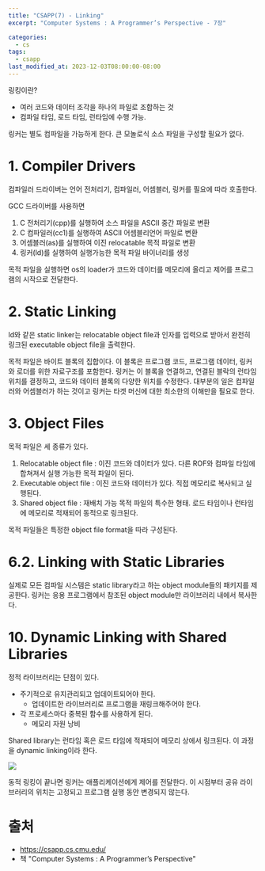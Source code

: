 ```yaml
---
title: "CSAPP(7) - Linking"
excerpt: "Computer Systems : A Programmer’s Perspective - 7장"

categories:
  - cs
tags:
  - csapp
last_modified_at: 2023-12-03T08:00:00-08:00
---
```


링킹이란?
- 여러 코드와 데이터 조각을 하나의 파일로 조합하는 것
- 컴파일 타임, 로드 타임, 런타임에 수행 가능.

링커는 별도 컴파일을 가능하게 한다. 큰 모놀로식 소스 파일을 구성할 필요가 없다. 

# 1. Compiler Drivers
컴파일러 드라이버는 언어 전처리기, 컴파일러, 어셈블러, 링커를 필요에 따라 호출한다.

GCC 드라이버를 사용하면 
1. C 전처리기(cpp)를 실행하여 소스 파일을 ASCII 중간 파일로 변환
2. C 컴파일러(cc1)를 실행하여 ASCII 어셈블리언어 파일로 변환
3. 어셈블러(as)를 실행하여 이진 relocatable 목적 파일로 변환
4. 링커(ld)를 실행하여 실행가능한 목적 파일 바이너리를 생성

목적 파일을 실행하면 os의 loader가 코드와 데이터를 메모리에 올리고 제어를 프로그램의 시작으로 전달한다.

# 2. Static Linking
ld와 같은 static linker는 relocatable object file과 인자를 입력으로 받아서 완전히 링크된 executable object file을 출력한다.

목적 파일은 바이트 블록의 집합이다. 이 블록은 프로그램 코드, 프로그램 데이터, 링커와 로더를 위한 자료구조를 포함한다. 링커는 이 블록을 연결하고, 연결된 블락의 런타임 위치를 결정하고, 코드와 데이터 블록의 다양한 위치를 수정한다. 대부분의 일은 컴파일러와 어셈블러가 하는 것이고 링커는 타겟 머신에 대한 최소한의 이해만을 필요로 한다.

# 3. Object Files
목적 파일은 세 종류가 있다.
1. Relocatable object file : 이진 코드와 데이터가 있다. 다른 ROF와 컴파일 타임에 합쳐져서 실행 가능한 목적 파일이 된다.
2. Executable object file : 이진 코드와 데이터가 있다. 직접 메모리로 복사되고 실행된다.
3. Shared object file : 재배치 가능 목적 파일의 특수한 형태. 로드 타임이나 런타임에 메모리로 적재되어 동적으로 링크된다. 

목적 파일들은 특정한 object file format을 따라 구성된다.

# 6.2. Linking with Static Libraries
실제로 모든 컴파일 시스템은 static library라고 하는 object module들의 패키지를 제공한다. 링커는 응용 프로그램에서 참조된 object module만 라이브러리 내에서 복사한다.

# 10. Dynamic Linking with Shared Libraries
정적 라이브러리는 단점이 있다.
- 주기적으로 유지관리되고 업데이트되어야 한다.
  - 업데이트한 라이브러리로 프로그램을 재링크해주어야 한다.
- 각 프로세스마다 중복된 함수를 사용하게 된다.
  - 메모리 자원 낭비

Shared library는 런타임 혹은 로드 타임에 적재되어 메모리 상에서 링크된다. 이 과정을 dynamic linking이라 한다. 

![](https://cdn.jsdelivr.net/gh/koktlzz/ImgBed@master/20220328223854.png)

동적 링킹이 끝나면 링커는 애플리케이션에게 제어를 전달한다. 이 시점부터 공유 라이브러리의 위치는 고정되고 프로그램 실행 동안 변경되지 않는다.


# 출처
- https://csapp.cs.cmu.edu/   
- 책 "Computer Systems : A Programmer’s Perspective"